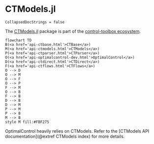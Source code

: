 # CTModels.jl

```@meta
CollapsedDocStrings = false
```

The [CTModels.jl](https://github.com/control-toolbox/CTModels.jl) package is part of the [control-toolbox ecosystem](https://github.com/control-toolbox).

```mermaid
flowchart TD
B(<a href='api-ctbase.html'>CTBase</a>)
M(<a href='api-ctmodels.html'>CTModels</a>)
P(<a href='api-ctparser.html'>CTParser</a>)
O(<a href='api-optimalcontrol-dev.html'>OptimalControl</a>)
D(<a href='api-ctdirect.html'>CTDirect</a>)
F(<a href='api-ctflows.html'>CTFlows</a>)
O --> D
O --> M
O --> F
O --> P
F --> M
O --> B
F --> B
D --> B
D --> M
P --> M
P --> B
M --> B
style M fill:#FBF275
```

OptimalControl heavily relies on CTModels. Refer to the [CTModels API documentation](@extref CTModels index) for more details.